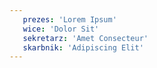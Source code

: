 ```yaml
---
   prezes: 'Lorem Ipsum'
   wice: 'Dolor Sit'
   sekretarz: 'Amet Consecteur'
   skarbnik: 'Adipiscing Elit'
---
```

